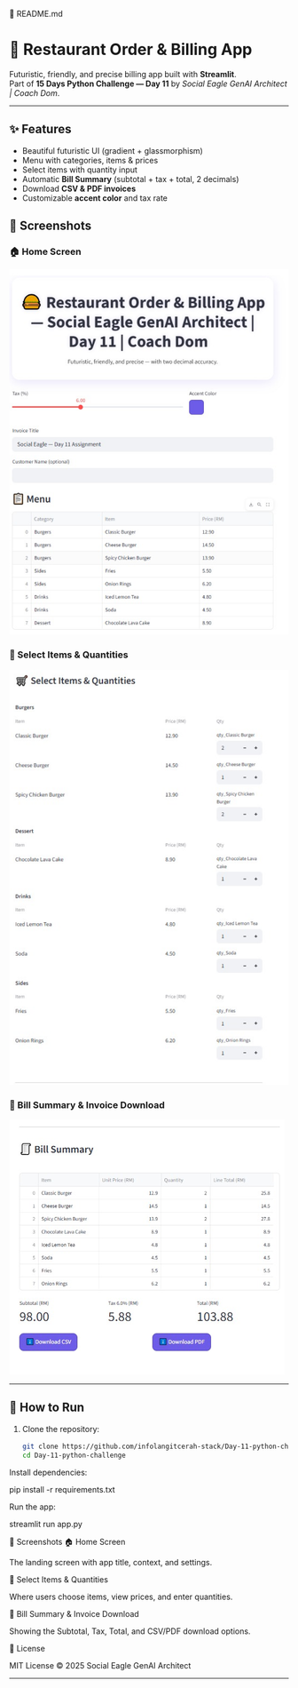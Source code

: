 📄 README.md
# 🍔 Restaurant Order & Billing App

Futuristic, friendly, and precise billing app built with **Streamlit**.  
Part of **15 Days Python Challenge — Day 11** by *Social Eagle GenAI Architect | Coach Dom*.

---

## ✨ Features
- Beautiful futuristic UI (gradient + glassmorphism)  
- Menu with categories, items & prices  
- Select items with quantity input  
- Automatic **Bill Summary** (subtotal + tax + total, 2 decimals)  
- Download **CSV & PDF invoices**  
- Customizable **accent color** and tax rate  

## 📸 Screenshots

### 🏠 Home Screen  
![Home Screen](images/day11_screenshot1.jpeg)

### 🛒 Select Items & Quantities  
![Select Items](images/day11_screenshot2.jpeg)

### 🧾 Bill Summary & Invoice Download  
![Bill Summary](images/day11_screenshot3.jpeg)

---

## 🚀 How to Run

1. Clone the repository:
   ```bash
   git clone https://github.com/infolangitcerah-stack/Day-11-python-challenge.git
   cd Day-11-python-challenge


Install dependencies:

pip install -r requirements.txt


Run the app:

streamlit run app.py

📸 Screenshots
🏠 Home Screen


The landing screen with app title, context, and settings.

🛒 Select Items & Quantities


Where users choose items, view prices, and enter quantities.

🧾 Bill Summary & Invoice Download


Showing the Subtotal, Tax, Total, and CSV/PDF download options.

📜 License

MIT License © 2025 Social Eagle GenAI Architect


---






